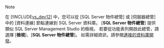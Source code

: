 > [!NOTE]
>  在 [!INCLUDE[vs_dev12](../../data-tools/includes/vs_dev12_md.md)] 中，您可以從 \[SQL Server 物件總管\] 或 \[伺服器總管\] 中的 \[資料連線\] 節點連線到 SQL Server 資料庫。 \[**SQL Server 物件總管**\] 提供類似 SQL Server Management Studio 的檢視。 若要從功能表列開啟此總管，請選擇 \[**檢視**\]、\[**SQL Server 物件總管**\]。 如需詳細資訊，請參閱[連接的資料庫開發](http://go.microsoft.com/fwlink/?LinkId=233646)。